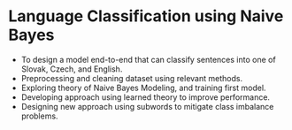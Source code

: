 # Language Classification using Naive Bayes

- To design a model end-to-end that can classify sentences into one of Slovak, Czech, and English.
- Preprocessing and cleaning dataset using relevant methods.
- Exploring theory of Naive Bayes Modeling, and training first model.
- Developing approach using learned theory to improve performance.
- Designing new approach using subwords to mitigate class imbalance problems.

